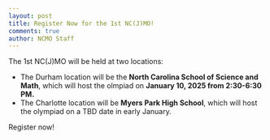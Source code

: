 ```yaml
---
layout: post
title: Register Now for the 1st NC(J)MO!
comments: true
author: NCMO Staff
---
```


The 1st NC(J)MO will be held at two locations:
- The Durham location will be the **North Carolina School of Science and Math**, which will host the olmpiad on **January 10, 2025 from 2:30-6:30 PM.**
- The Charlotte location will be **Myers Park High School**, which will host the olympiad on a TBD date in early January.

Register now!
